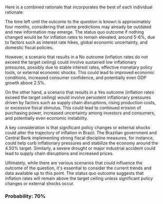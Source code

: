 Here is a combined rationale that incorporates the best of each individual rationale:

The time left until the outcome to the question is known is approximately four months, considering that some predictions may already be outdated and new information may emerge. The status quo outcome if nothing changed would be for inflation rates to remain elevated, around 5-6%, due to factors such as interest rate hikes, global economic uncertainty, and domestic fiscal policies.

However, a scenario that results in a No outcome (inflation rates do not exceed the target ceiling) could involve sustained low inflationary pressures, possibly due to stable interest rates, effective monetary policy tools, or external economic shocks. This could lead to improved economic conditions, increased consumer confidence, and potentially even GDP growth above 2.5%.

On the other hand, a scenario that results in a Yes outcome (inflation rates exceed the target ceiling) would involve persistent inflationary pressures driven by factors such as supply chain disruptions, rising production costs, or excessive fiscal stimulus. This could lead to continued erosion of purchasing power, increased uncertainty among investors and consumers, and potentially even economic instability.

A key consideration is that significant policy changes or external shocks could alter the trajectory of inflation in Brazil. The Brazilian government and Central Bank implementing strong fiscal discipline measures, for instance, could help curb inflationary pressures and stabilize the economy around the 4.50% target. Similarly, a severe drought or major industrial accident could lead to supply chain disruptions and increased prices.

Ultimately, while there are various scenarios that could influence the outcome of the question, it's essential to consider the current trends and data available up to this point. The status quo outcome suggests that inflation rates will remain above the target ceiling unless significant policy changes or external shocks occur.

### Probability: 70%